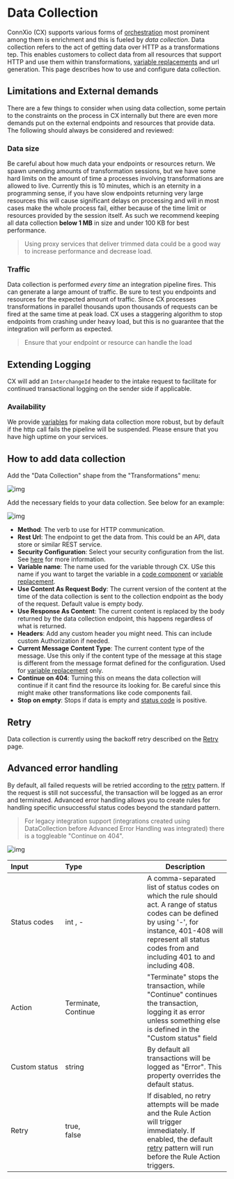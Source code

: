 # Data Collection

ConnXio (CX) supports various forms of [orchestration](/Core-Concepts) most prominent among them is enrichment and this is fueled by *data collection*. Data collection refers to the act of getting data over HTTP as a transformations tep. This enables customers to collect data from all resources that support HTTP and use them within transformations, [variable replacements](/Transformation/Variable-Replacement) and url generation. This page describes how to use and configure data collection.

## Limitations and External demands

There are a few things to consider when using data collection, some pertain to the constraints on the process in CX internally but there are even more demands put on the external endpoints and resources that provide data. The following should always be considered and reviewed:

### Data size

Be careful about how much data your endpoints or resources return. We spawn unending amounts of transformation sessions, but we have some hard limits on the amount of time a processes involving transformations are allowed to live. Currently this is 10 minutes, which is an eternity in a programming sense, if you have slow endpoints returning very large resources this will cause significant delays on processing and will in most cases make the whole process fail, either because of the time limit or resources provided by the session itself. As such we recommend keeping all data collection **below 1 MB** in size and under 100 KB for best performance.

>Using proxy services that deliver trimmed data could be a good way to increase performance and decrease load.

### Traffic

Data collection is performed *every time* an integration pipeline fires. This can generate a large amount of traffic. Be sure to test you endpoints and resources for the expected amount of traffic. Since CX processes transformations in parallel thousands upon thousands of requests can be fired at the same time at peak load. CX uses a staggering algorithm to stop endpoints from crashing under heavy load, but this is no guarantee that the integration will perform as expected.

>Ensure that your endpoint or resource can handle the load

## Extending Logging

CX will add an `InterchangeId` header to the intake request to facilitate for continued transactional logging on the sender side if applicable.

### Availability

We provide [variables](#how-to-add-data-collection) for making data collection more robust, but by default if the http call fails the pipeline will be suspended. Please ensure that you have high uptime on your services.

## How to add data collection

Add the "Data Collection" shape from the "Transformations" menu:

![img](https://cmhpictsa.blob.core.windows.net/pictures/Data%20collection%20menu.png?sv=2020-04-08&st=2021-10-25T12%3A19%3A49Z&se=2040-10-26T12%3A19%3A00Z&sr=b&sp=r&sig=F1XwWeQevA0D7DSJ%2B%2FTdiPsFfRJcroLiXaAj%2BIxBH5M%3D)

Add the necessary fields to your data collection. See below for an example:

![img](https://cmhpictsa.blob.core.windows.net/pictures/Data%20collection%20main%20config%20screen.png?sv=2020-04-08&st=2021-10-25T12%3A50%3A59Z&se=2040-10-26T12%3A50%3A00Z&sr=b&sp=r&sig=p9OxPueX6cSQoz3Rb01iV37wg23iGIRetvt6Tdbaa5I%3D)

- **Method**: The verb to use for HTTP communication.
- **Rest Url**: The endpoint to get the data from. This could be an API, data store or similar REST service.
- **Security Configuration**: Select your security configuration from the list. See [here](/Security/Security-Configurations) for more information.
- **Variable name**: The name used for the variable through CX. USe this name if you want to target the variable in a [code component](/Transformation/Code-Components) or [variable replacement](/Transformation/Variable-Replacement).
- **Use Content As Request Body**: The current version of the content at the time of the data collection is sent to the collection endpoint as the body of the request. Default value is empty body.
- **Use Response As Content**: The current content is replaced by the body returned by the data collection endpoint, this happens regardless of what is returned.
- **Headers**: Add any custom header you might need. This can include custom Authorization if needed.
- **Current Message Content Type**: The current content type of the message. Use this only if the content type of the message at this stage is different from the message format defined for the configuration. Used for [variable replacement](/Transformation/Variable-Replacement) only.
- **Continue on 404**: Turning this on means the data collection will continue if it cant find the resource its looking for. Be careful since this might make other transformations like code components fail.
- **Stop on empty**: Stops if data is empty and [status code](https://en.wikipedia.org/wiki/List_of_HTTP_status_codes) is positive.

## Retry

Data collection is currently using the backoff retry described on the [Retry](/retry) page.

## Advanced error handling

By default, all failed requests will be retried according to the [retry](#retry) pattern. If the request is still not successful, the transaction will be logged as an error and terminated. Advanced error handling allows you to create rules for handling specific unsuccessful status codes beyond the standard pattern.

> For legacy integration support (integrations created using DataCollection before Advanced Error Handling was integrated) there is a toggleable "Continue on 404".

![img](https://cmhpictsa.blob.core.windows.net/pictures/AdvancedErrorHandling%20-%20DC.png?sv=2021-04-10&st=2022-10-21T08%3A26%3A31Z&se=2040-10-22T08%3A26%3A00Z&sr=b&sp=r&sig=XM30B3bCKRSWsyEC1DcGSZyTFAUCR%2BxKbOzrxuVW%2FhA%3D)

| Input&nbsp;&nbsp;&nbsp;&nbsp;&nbsp;&nbsp;&nbsp;&nbsp;&nbsp;&nbsp;&nbsp;&nbsp;&nbsp;&nbsp;&nbsp;&nbsp;  | Type&nbsp;&nbsp;&nbsp;&nbsp;&nbsp;&nbsp;&nbsp;&nbsp;&nbsp;&nbsp;&nbsp;&nbsp;&nbsp;&nbsp;&nbsp;&nbsp;&nbsp;&nbsp;&nbsp;&nbsp;&nbsp;&nbsp;&nbsp;&nbsp;&nbsp;&nbsp;&nbsp;&nbsp;&nbsp;&nbsp;&nbsp; | Description |
|---|---| --- |
| Status codes | int , - | A comma-separated list of status codes on which the rule should act. A range of status codes can be defined by using '-', for instance, 401-408 will represent all status codes from and including 401 to and including 408. |
| Action | Terminate,<br /> Continue | "Terminate" stops the transaction, while "Continue" continues the transaction, logging it as error unless something else is defined in the "Custom status" field |
| Custom status | string | By default all transactions will be logged as "Error". This property overrides the default status. |
| Retry | true,<br />false | If disabled, no retry attempts will be made and the Rule Action will trigger immediately. If enabled, the default [retry](#retry) pattern will run before the Rule Action triggers. |
